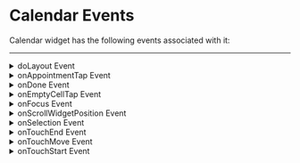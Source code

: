 
Calendar Events
===============

Calendar widget has the following events associated with it:

* * *

<details close markdown="block"><summary>doLayout Event</summary>

* * *

This event is invoked for every widget when the widget position and dimensions are computed.

### Syntax

```

doLayout()
```

### Read/Write

Read + Write

### Remarks

This event is invoked for all the widgets placed inside flex containers. This event is invoked in the order in which the widgets are added to the widget hierarchy and expect the frame property of the widget is calculated and available for use within this event.

This event is used to set the layout properties of child widgets in the relation to self and peer widgets whose layout is not yet performed.

The number of times this event invoked may vary per platform. It is not recommended to write business logic assuming that this function is invoked only once when there is a change in positional or dimensional properties. This event will not trigger when transformations are applied though widget is moved or scaled or rotated from its original location.

### Example

```

//Sample code to set doLayout event callback to a button widget.
/*This code changes the top property of button2 and makes it appear below button1.*/
myForm.button1.doLayout=doLayoutButton1;


function doLayoutButton1(){
      
    myForm.button2.top = myForm.button1.frame.height;
}
```

### Platform Availability

*   iOS
*   Android
*   Windows
*   SPA

* * *

</details>
<details close markdown="block"><summary>onAppointmentTap Event</summary>

* * *

This event is triggered when you tap any of the existing appointments in the following view types:

*   CALENDAR\_VIEW\_TYPE\_DAY\_VIEW
*   CALENDAR\_VIEW\_TYPE\_WEEK\_VIEW
*   CALENDAR\_VIEW\_TYPE\_MONTH\_VIEW

### Syntax

```

onAppointmentTap()
```

### Remarks

The details of the appointment tapped is returned with a unique id in the callback.

```
{  
  "uniqueid":"fc309",  
  "startDate":"2014-10-12 00:00:00",  
  "endDate":"2014-10-13 04:00:00",  
  "Subject":"Travel to Europe",  
  "isAllDay":false,  
  "Location":"Paris, France",  
  "Description":"To attend a meeting",  
  "skin":{"cellcolor":"#FFF09609"},  
  "info":{}  
}
```

The unique id, identifies the appointment displayed in these calendar views.

### Example

```

//Sample code to set onAppointmentTap event callback to Calendar widget.

frmCalendar.myCalendar.onAppointmentTap=onAppointmentTapCallBck;

function onAppointmentTapCallBck(calendar){
      
   //Write your code here.
}
```

### Availability

*   Available on Windows

* * *

</details>
<details close markdown="block"><summary>onDone Event</summary>

* * *

This event is triggered when the _Done_ or _Enter_ button is clicked or tapped after the calendar opens.

### Syntax

```

onDone()
```

### Read/Write

Read + Write

### Remarks

*   In Desktop Web platform, this event is fired when the enter key is pressed when the Calendar widget is in focus.
*   In iOS platform, the Done button is available only when the value of the [inputAccessoryViewType](Calendar_Properties.md#inputAccessoryViewType) property is `CALENDAR_INPUTACCESSORYVIEW_NEXTPREV`. So in iOS platform, the `onDone` event is fired only when the value of inputAccessoryViewType property is `CALENDAR_INPUTACCESSORYVIEW_NEXTPREV`.

### Example

```

//Sample code to set the onDone event callback to a Calendar widget.

frmCalendar.myCalendar.onDone=onDoneCallback;

function onDoneCallback(calendarWdg){
      //Write your logic here.
}

```

### Availability

*   Available in the IDE
*   iOS, Desktop Web, and SPA

* * *

</details>
<details close markdown="block"><summary>onEmptyCellTap Event</summary>

* * *

This event is triggered when you tap on any of the empty cells of the calendar day view.

### Syntax

```

onEmptyCellTap()
```

### Remarks

This event is applicable only when the viewType is set to CALENDAR\_VIEW\_TYPE\_DAY\_VIEW. The arguments holds the value for the date time details of the empty cell being tapped in the following format "dd-MM-yyyy HH:mm". For example, 13-10-2014 10:20.

### Example

```

//Sample code to set onEmptyCellTap event callback to Calendar widget.

frmCalendar.myCalendar.onEmptyCellTap=onEmptyCellTapCallBck;

function onEmptyCellTapCallBck(calendar){
      
   //Write your code here.
}
```

### Availability

*   Available on Windows

* * *

</details>
<details close markdown="block"><summary>onFocus Event</summary>

* * *

An event that accepts a callback function as an input and executes the functionality defined in the callback function when the widget is in focus.

### Syntax

```
onFocus()
```

### Input Parameters

Callback function

A function that contains the logic to be implemented when the widget is in focus.

The callback function of the onFocus Event contains a new parameter, **activeElement**. The activeElement parameter specifies the widget that is currently in focus.

### Read/Write

Read + Write

### Remarks

Assign a null value to the onFocus event of a widget to remove focus from the widget.

### Example

```
 //This is a generic event that is applicable for various widgets.
/* Here, we have shown how to use the onFocus event for a Button widget. 
   You need to make a corresponding use of the onFocus event for other 
   applicable widgets.*/
   
frmButton.myButton.onFocus = onFocusCallBack;

function onFocusCallBack(widget, activeElement) {
    console.log('onFocus event triggered');
}
```

Platform Availability

*   Available in the IDE
*   Available on the Responsive Web platform

* * *

</details>
<details close markdown="block"><summary>onScrollWidgetPosition Event</summary>

* * *

This event callback is invoked by the platform when the widget location position gets changed on scrolling. The onScrollWidgetPosition event returns the positional coordinates of the widget's location with respect to the screen (screenX and screenY) and the parent container (frameX and frameY). This event is invoked asynchronously, and is not available for FlexForm widget.

### Syntax

```

onScrollWidgetPosition()
```

### Read/Write

Read + Write

### Example

```

var LabelWdg = new voltmx.ui.Label(basicConf, layoutConf, pspConf);
form.add(LabelWdg);
LabelWdg.onScrollWidgetPosition = onScrollWidgetPositionCallBack;

function onScrollWidgetPositionCallBack(wdg, screenX, screenY, frameX, frameY) { //wdg : Widget that is registered for onScrollWidgetPosition.
    /*screenX : Position of widget with respect to 
the screen's X - coordinates (after downsizing the navigation bar and status bar).*/
    /*screenY : Position of widget with respect to the screen's Y - 
coordinates (after downsizing the navigation bar and status bar).*/
    //frameX : Position of widget with respect to parent container's X- coordinates.
    //frameY : Position of widget with respect to parent container's Y- coordinates.
}
```

### Platform Availability

*   Not Accessible from IDE
*   Android, iOS, SPA, and Windows

* * *

</details>
<details close markdown="block"><summary>onSelection Event</summary>

* * *

This event is triggered when an item is selected or deselected.

### Syntax

```

onSelection()
```

### Read/Write

Read + Write

### Remarks

On Android platform, this event works only from Android OS version 4.0 and later.

### Example

```

//Sample code to set onSelection event callback to Calendar widget.

frmCalendar.myCalendar.onSelection=onSelectionCallBck;  
  
function onSelectionCallBck(calendar, isValidDateSelected)
/*The "isValidDateSelected" argument returns true if the selected date is within the defined range. Otherwise, returns false.*/
{
    alert("onSelection event triggered");
}
```

### Availability

*   Available on all platforms

* * *

</details>
<details close markdown="block"><summary>onTouchEnd Event</summary>

* * *

An event callback is invoked by the platform when the user touch is released from the touch surface.

### Syntax

```

onTouchEnd ()
```

### Optional Parameters

source

Handle to the widget reference on which the user touch has ended.

x

Specifies the x-coordinate with in the widget with respect to widget's co-ordinate system. It is a number indicating device independent pixel.

y

Specifies the y- coordinate with in the widget with respect to widget's co-ordinate system. It is a number indicating device independent pixel.

contextInfo

On devices that support 3D Touch, specifies a key-value pair where the value specifies the force of the touch. The value 1.0 represents the force of an average touch, as determined by the system.

> **_Note:_** 3D Touch is available only on iOS 9.0 and later.

### Read/Write

Read + Write

### Remarks

This event is invoked asynchronously.

### Example

```

function onTouchEndCallback(source, x, y, contextInfo) {
    if (contextInfo) {
        var force = contextInfo[“force”];
        voltmx.print(“value of force is” + force)
    }
}
Form1.widget1.onTouchEnd = onTouchEndCallback;
```

### Platform Availability

*   iOS, Android, Windows, and SPA

* * *

</details>
<details close markdown="block"><summary>onTouchMove Event</summary>

* * *

An event callback is invoked by the platform when the touch moves on the touch surface continuously until movement ends.

### Syntax

```

onTouchMove ()
```

### Optional Parameters

source

Handle to the widget reference on which touch moves.

x

Specifies the x-coordinate with in the widget with respect to widget's co-ordinate system. It is a number indicating device independent pixel.

y

Specifies the y- coordinate with in the widget with respect to widget's co-ordinate system. It is a number indicating device independent pixel.

contextInfo

On devices that support 3D Touch, specifies a key-value pair where the value specifies the force of the touch. The value 1.0 represents the force of an average touch, as determined by the system.

> **_Note:_** 3D Touch is available only on iOS 9.0 and later.

### Read/Write

Read + Write

### Remarks

This event is invoked asynchronously.

### Example

```

function onTouchMoveCallback(source, x, y, contextInfo) {
    if (contextInfo) {
        var force = contextInfo[“force”];
        voltmx.print(“value of force is” + force)
    }
    Form1.widget1.onTouchMove = onTouchMoveCallback;  

```

### Platform Availability

*   iOS, Android, Windows, and SPA

* * *

</details>
<details close markdown="block"><summary>onTouchStart Event</summary>

* * *

An event callback is invoked by the platform when the user touches the touch surface.

### Syntax

```

onTouchStart ()
```

Optional Parameters

source

Handle to the widget reference on which the user touches.

x

Specifies the X co-ordinate with in the widget with respect to widget's co-ordinate system. It is a number indicating device independent pixel.

y

Specifies the Y co-ordinate with in the widget with respect to widget's co-ordinate system. It is a number indicating device independent pixel.

contextInfo

On devices that support 3D Touch, specifies a key-value pair where the value specifies the force of the touch. The value 1.0 represents the force of an average touch, as determined by the system.

> **_Note:_** 3D Touch is available only on iOS 9.0 and later.

### Read/Write

Read + Write

### Remarks

This event is invoked asynchronously.

### Example

```

function onTouchStartCallback(source, x, y, contextInfo) {
    if (contextInfo) {
        var force = contextInfo[“force”];
        voltmx.print(“value of force is” + force)
    }
}
Form1.widget1.onTouchStart = onTouchStartCallback;  

```

### Platform Availability

*   iOS, Android, Windows, and SPA

* * *
</details>

